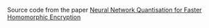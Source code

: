 Source code from the paper [Neural Network Quantisation for Faster Homomorphic Encryption](https://eprint.iacr.org/2023/503)
